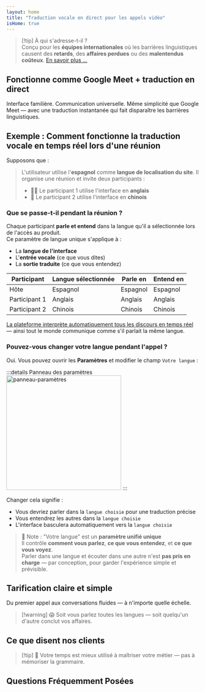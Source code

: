 ```yaml
---
layout: home
title: "Traduction vocale en direct pour les appels vidéo"
isHome: true
---
```


<HeroSection title="Rencontrez-vous dans **n'importe quelle** langue" :typingSpeed="10" text="Traduction vocale en direct dans les **appels vidéo** — communication rapide, claire et sans frontières.">
<NavButton buttonLabel="Comment ça marche" buttonClass="brand" to="/#HowItWorks" />
<NavButton buttonLabel="Assistant" buttonClass="alt" to="/chat" />
</HeroSection>

<span id="1"></span>
<FeatureBlock
    :card="{
      title: 'Traduction ≠ Compréhension. Voici ce qui suit.',
      details: 'Peu importe la langue, votre voix est entendue — et comprise — comme si vous partagiez la même langue.',
      items: [
        '✧ Naturellement, en [temps réel](./product/overview/how-it-works), et sans sous-titres ni latence.',
        '✧ L\'interprétation alimentée par l\'IA capture le ton, l\'intention et la terminologie spécifique au secteur.',
      ],
      link: './product/overview/what-is-intermind',
      src: {
        light: '/media-kit/animals-cartoon-3-2.png',
        dark: '/1d.png',
      },
      inversion: false,
    }"
  />

<span id="2"></span>
<FeatureBlock
    :card="{
      title: 'L\'esprit au cœur de vos réunions',
      details: 'InterMind transforme chaque appel multilingue en connaissances claires et consultables.',
      items: [
        '✧ **Posez n\'importe quelle question** — l\'IA trouve des réponses **dans toutes vos réunions**.',
        '✧ Extrait automatiquement les tâches, les responsables et les échéances.',
        '✧ Résume les points clés dans n\'importe quelle langue — instantanément.',
      ],
      link: './product/overview/how-it-works#🧩-deep-memory-deep-understanding',
      src: {
        light: '/2l.png',
        dark: '/2d.png',
      },
      inversion: true,
    }"
  />

<span id="3"></span>
<FeatureBlock
    :card="{
      title: 'Conçu pour les réunions sérieuses — pas seulement pour parler',
      details: 'InterMind est une [plateforme de réunion vidéo de niveau professionnel](./product/overview/video-meeting-platform), pas un simple complément ou plugin léger.',
      items: [
        '✧ Résolution 1080p, suppression intelligente du bruit, planification, modération, partage d\'écran, enregistrement, sous-titrage, chat des participants et intégration du calendrier — tout intégré, **prêt à l\'emploi**.',
      ],
      link: './product/overview/video-meeting-platform',
      src: {
        light: '/3l.mp4',
        dark: '/3d.mp4',
      },
      inversion: false,
    }"
  />

<span id="4"></span>
<FeatureBlock
    :card="{
      title: 'Confidentialité là où ça compte',
      details: 'InterMind est conçu pour les conversations critiques en matière de confiance — où la confidentialité et le contrôle sont primordiaux.',
      items: ['✧ [Zones de confidentialité](./product/overview/privacy-architecture) — UE, États-Unis, Asie du Sud-Est', '✧ **Aucune formation de données**. Aucun accès tiers.'],
      link: './product/overview/privacy-architecture',
      src: {
        light: '/4l.png',
        dark: '/4d.png',
      },
      inversion: true,
    }"
  />

> [!tip] À qui s'adresse-t-il ?  
> Conçu pour les **équipes internationales** où les barrières linguistiques causent des **retards**, des **affaires perdues** ou des **malentendus coûteux**. [En savoir plus ...](./product/overview/markets)

## Fonctionne comme Google Meet + traduction en direct

Interface familière. Communication universelle. Même simplicité que Google Meet — avec une traduction instantanée qui fait disparaître les barrières linguistiques.

<span id="HowItWorks"></span>

<FeatureCards
    :features="[
      {
        title: 'Inscrivez-vous gratuitement',
        details: 'Choisissez votre langue et [créez un compte](#Pricing).',
        icon: {
          light: '/signUp.png',
          dark: '/signUp.png',
        },
      },
      {
        title: 'Démarrez une réunion',
        details: 'Créez instantanément ou planifiez à l\'avance.',
        icon: {
          light: '/start.png',
          dark: '/start.png',
        },
      },
      {
        title: 'Rejoignez la réunion',
        details: 'Cliquez sur le lien, entrez votre nom, rejoignez instantanément.',
        icon: {
          light: '/join.png',
          dark: '/join.png',
        },
      },
      {
        title: 'Parlez votre langue',
        details: 'Chacun parle et entend dans sa propre langue.',
        icon: {
          light: '/meeting.png',
          dark: '/meeting.png',
        },
      },
    ]"
  />

<span id="Example"></span>

## Exemple : Comment fonctionne la traduction vocale en temps réel lors d'une réunion

Supposons que :

> L'utilisateur utilise l'**espagnol** comme **langue de localisation du site**. Il organise une réunion et invite deux participants :
>
> - 🧑‍💼 Le participant 1 utilise l'interface en **anglais**
> - 👩 Le participant 2 utilise l'interface en **chinois**

### Que se passe-t-il pendant la réunion ?

Chaque participant **parle et entend** dans la langue qu'il a sélectionnée lors de l'accès au produit.  
Ce paramètre de langue unique s'applique à :

- La **langue de l'interface**
- L'**entrée vocale** (ce que vous dites)
- La **sortie traduite** (ce que vous entendez)

| Participant   | Langue sélectionnée | Parle en  | Entend en |
| ------------- | ------------------- | --------- | --------- |
| Hôte          | Espagnol            | Espagnol  | Espagnol  |
| Participant 1 | Anglais             | Anglais   | Anglais   |
| Participant 2 | Chinois             | Chinois   | Chinois   |

[La plateforme interprète automatiquement tous les discours en temps réel](./product/overview/how-it-works) — ainsi tout le monde communique comme s'il parlait la même langue.

### Pouvez-vous changer votre langue pendant l'appel ?

Oui. Vous pouvez ouvrir les **Paramètres** et modifier le champ `Votre langue` :

:::details Panneau des paramètres
<img src="/settings.png" alt="panneau-paramètres" width="300px" />
:::

Changer cela signifie :

- Vous devriez parler dans la `langue choisie` pour une traduction précise
- Vous entendrez les autres dans la `langue choisie`
- L'interface basculera automatiquement vers la `langue choisie`

> 📌 Note : "Votre langue" est un **paramètre unifié unique**  
> Il contrôle **comment vous parlez**, **ce que vous entendez**, et **ce que vous voyez**.  
> Parler dans une langue et écouter dans une autre n'est **pas pris en charge** — par conception, pour garder l'expérience simple et prévisible.

## Tarification claire et simple

Du premier appel aux conversations fluides — à n'importe quelle échelle.

<span id="Pricing"></span>

<PricingPlans
    :plans="[
      {
        title: '**Basic** &nbsp 1 utilisateur',
        price: '**Gratuit**',
        details: 'aucune carte de crédit requise',
        items: [
          '**25** réunions',
          '**100** participants en visioconférence [💬](#3)',
          '**30** GB de stockage partagé par utilisateur',
          'Recherche dans toutes vos réunions [💬](#2)',
          'Interprétation simultanée [💬](#1)',
        ],
      },
      {
        title: '**Pro**  &nbsp 1-99 utilisateurs',
        price: '**20 $** /mois/utilisateur, facturé annuellement',
        details: 'ou 25 $ facturé mensuellement',
        items: [
          '**Illimitées** réunions',
          '**150** participants en visioconférence [💬](#3)',
          '**2** TB de stockage partagé par utilisateur',
          'Recherche dans toutes vos réunions [💬](#2)',
          'Interprétation simultanée [💬](#1)',
        ],
      },
      {
        title: '**Business** &nbsp 100+ utilisateurs',
        price: '**Tarification personnalisée**',
        details: 'Conçu pour la confidentialité',
        items: [
          '**Illimitées** réunions',
          '**500** participants en visioconférence [💬](#3)',
          '**5** TB de stockage partagé par utilisateur',
          'Recherche dans toutes vos réunions [💬](#2)',
          'Interprétation simultanée [💬](#1)',
          '**Zones de confidentialité** [💬](#4)',
        ],
      },
    ]">

<AuthButton text="Commencer" button-class="brand" event-name="get_started_attempt"/>
<AuthButton text="Acheter maintenant" mode="checkout" eventName="buy_now_attempt" />
<ContactForm buttonText="Parler à notre équipe" buttonClass="alt" />
</PricingPlans>

> [!warning] 😱 Soit vous parlez toutes les langues — soit quelqu'un d'autre conclut vos affaires.

<span id="Testimonials"></span>

## Ce que disent nos clients

<AutoScrollTestimonials testimonialsUrl="/testimonials.json"/>

> [!tip] 🥇 Votre temps est mieux utilisé à maîtriser votre métier — pas à mémoriser la grammaire.

## Questions Fréquemment Posées

<span id="FAQ"></span>

<AccordionGroup
    :items="[
      {
        q: 'Quelles langues InterMind prend-il en charge pour l\'interprétation ?',
        a: 'InterMind prend en charge **l\'interprétation en temps réel** dans les 19 langues suivantes :<br><br>- العربية (ar) – Arabe<br>- Čeština (cs) – Tchèque<br>- Deutsch (de) – Allemand<br>- English (en) – Anglais<br>- Español (es) – Espagnol<br>- Français (fr) – Français<br>- हिन्दी (hi) – Hindi<br>- Magyar (hu) – Hongrois<br>- Italiano (it) – Italien<br>- 日本語 (ja) – Japonais<br>- 한국어 (ko) – Coréen<br>- Nederlands (nl) – Néerlandais<br>- Polski (pl) – Polonais<br>- Português (pt) – Portugais<br>- Русский (ru) – Russe<br>- Türkçe (tr) – Turc<br>- 中文 (zh) – Chinois<br><br>Nous élargissons continuellement cette liste — de nouvelles langues sont ajoutées à chaque version majeure.',
      },
      {
        q: 'Qu\'est-ce qu\'un utilisateur sous licence et qu\'est-ce qu\'un participant ?',
        a: 'Un *utilisateur sous licence* possède une licence de réunion gratuite ou payante et peut programmer des réunions dans les limites de son plan. Les *participants* sont des invités — ils **n\'ont pas besoin de compte ou de licence** pour rejoindre et peuvent se connecter depuis n\'importe quel appareil **gratuitement**.',
      },
      {
        q: 'Combien de personnes peuvent utiliser une licence InterMind ?',
        a: 'Chaque *utilisateur sous licence* peut organiser **des réunions illimitées**. Si plusieurs membres de l\'équipe doivent organiser des réunions simultanément, chacun aura besoin de sa propre licence.',
      },
      {
        q: 'Quelle est la durée maximale d\'une réunion ?',
        a: 'Les réunions peuvent durer jusqu\'à **24 heures** sur tous les plans.',
      },
      {
        q: 'Y a-t-il une limite sur le nombre de réunions que je peux organiser ?',
        a: 'Le plan *Free Basic* inclut **25 réunions gratuites**. Les plans *Pro* et *Business* offrent des réunions illimitées avec plus de participants et de contrôle.',
      },
      {
        q: 'Comment InterMind assure-t-il la confidentialité et la sécurité des données ?',
        a: 'InterMind est **privé par conception**. Toutes les données sont traitées et stockées dans votre **Zone de Confidentialité** sélectionnée — _UE_, _États-Unis_, ou _Asie_. Nous nous conformons au [**RGPD**](https://gdpr.eu), au [**CCPA**](https://oag.ca.gov/privacy/ccpa), et à l\'UAE PDPL, et **n\'utilisons jamais votre contenu** pour l\'entraînement ou l\'accès par des tiers. Le contrôle avancé de la [Zone de Confidentialité](./product/overview/privacy-architecture) est disponible sur le plan **Business**.',
      },
      {
        q: 'Puis-je essayer InterMind avant d\'acheter un plan ?',
        a: 'Absolument. Le plan *Free Basic* vous donne un accès complet aux fonctionnalités principales avec **25 réunions gratuites** — incluant **l\'interprétation simultanée** et **la recherche de réunions**. Aucune carte de crédit requise. Mise à niveau à tout moment.',
      },
      {
        q: 'Que faire si j\'ai besoin d\'aide ou de support ?',
        a: 'Le support est disponible via notre [centre d\'aide](./resources/help). Les utilisateurs *Business* bénéficient d\'un **support prioritaire** avec un contact dédié.',
      },
      {
        q: 'Comment gérer mon abonnement (mise à niveau, rétrogradation ou annulation) ?',
        a: 'Vous pouvez changer votre plan à tout moment via vos **paramètres de compte**. Les changements prennent effet **immédiatement**. Pour les annulations, les *plans mensuels* s\'annulent à la fin du cycle de facturation. Les *plans annuels* peuvent être annulés pour un **remboursement au prorata**.',
      },
      {
        q: 'Puis-je utiliser InterMind pour des webinaires ou de grands événements ?',
        a: 'Oui. Les plans *Pro* et *Business* sont idéaux pour **les grandes réunions et webinaires** — avec un support jusqu\'à **500 participants** sur *Business*.',
      },
    ]"/>

<HomeFooter
    :columns="[
      {
        title: 'PRODUIT',
        links: [
          { text: 'Aperçu', link: './product/overview/what-is-intermind' },
          { text: 'Commencer', link: './product/guide/getting-started' },
          { text: 'Témoignages', link: '#Testimonials' },
          { text: 'Tarifs', link: '#Pricing' },
        ],
      },
      {
        title: 'SUPPORT',
        links: [
          { text: 'Obtenir de l\'aide', link: './resources/help' },
          { text: 'FAQ', link: '#FAQ' },
          { text: 'Politique de confidentialité', link: './resources/company/Privacy-Policy' },
          { text: 'Guide juridique IA', link: './resources/company/Legal-Regulations-for-AI-Services' },
          { text: 'État du service', link: 'https://status.mind.com/' },
          // { text: 'Privacy Settings', link: '#' },
        ],
      },
      {
        title: 'RESSOURCES',
        links: [
          { text: 'Blog', link: './blog' },
          { text: 'Ressources de marque', link: './resources/media-kit' },
          { text: 'Documentation API IA / LLM', link: 'https://mind.com/llms-full.txt' },
        ],
      },
      {
        title: 'ENTREPRISE',
        links: [
          { text: 'À propos', link: './resources/company/about' },
          { text: 'Équipe', link: './resources/company/team' },
          { text: 'Carrières', link: './resources/company/careers' },
          { text: 'Contacts', link: './resources/company/contacts' },
        ],
      },
    ]"/>